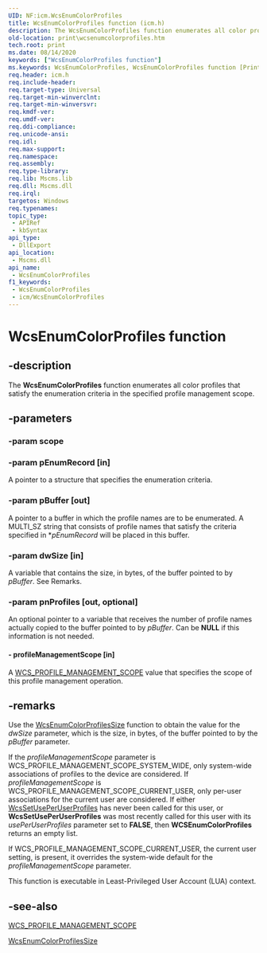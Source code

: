 ```yaml
---
UID: NF:icm.WcsEnumColorProfiles
title: WcsEnumColorProfiles function (icm.h)
description: The WcsEnumColorProfiles function enumerates all color profiles that satisfy the enumeration criteria in the specified profile management scope.
old-location: print\wcsenumcolorprofiles.htm
tech.root: print
ms.date: 08/14/2020
keywords: ["WcsEnumColorProfiles function"]
ms.keywords: WcsEnumColorProfiles, WcsEnumColorProfiles function [Print Devices], colorfnc_06eda9f3-b5d8-4d57-b9e4-1a939bc0ea70.xml, icm/WcsEnumColorProfiles, print.wcsenumcolorprofiles
req.header: icm.h
req.include-header: 
req.target-type: Universal
req.target-min-winverclnt: 
req.target-min-winversvr: 
req.kmdf-ver: 
req.umdf-ver: 
req.ddi-compliance: 
req.unicode-ansi: 
req.idl: 
req.max-support: 
req.namespace: 
req.assembly: 
req.type-library: 
req.lib: Mscms.lib
req.dll: Mscms.dll
req.irql: 
targetos: Windows
req.typenames: 
topic_type:
 - APIRef
 - kbSyntax
api_type:
 - DllExport
api_location:
 - Mscms.dll
api_name:
 - WcsEnumColorProfiles
f1_keywords:
 - WcsEnumColorProfiles
 - icm/WcsEnumColorProfiles
---
```


# WcsEnumColorProfiles function


## -description

The **WcsEnumColorProfiles** function enumerates all color profiles that satisfy the enumeration criteria in the specified profile management scope.

## -parameters

### -param scope

### -param pEnumRecord [in]

A pointer to a structure that specifies the enumeration criteria.

### -param pBuffer [out]

A pointer to a buffer in which the profile names are to be enumerated. A MULTI_SZ string that consists of profile names that satisfy the criteria specified in **pEnumRecord* will be placed in this buffer.

### -param dwSize [in]

A variable that contains the size, in bytes, of the buffer pointed to by *pBuffer*. See Remarks.

### -param pnProfiles [out, optional]

An optional pointer to a variable that receives the number of profile names actually copied to the buffer pointed to by *pBuffer*. Can be **NULL** if this information is not needed.

#### - profileManagementScope [in]

A [WCS_PROFILE_MANAGEMENT_SCOPE](/previous-versions/ff563752(v=vs.85)) value that specifies the scope of this profile management operation.

## -remarks

Use the [WcsEnumColorProfilesSize](/previous-versions/ff563722(v=vs.85)) function to obtain the value for the *dwSize* parameter, which is the size, in bytes, of the buffer pointed to by the *pBuffer* parameter.

If the *profileManagementScope* parameter is WCS_PROFILE_MANAGEMENT_SCOPE_SYSTEM_WIDE, only system-wide associations of profiles to the device are considered. If *profileManagementScope* is WCS_PROFILE_MANAGEMENT_SCOPE_CURRENT_USER, only per-user associations for the current user are considered. If either [WcsSetUsePerUserProfiles](/previous-versions/ff563741(v=vs.85)) has never been called for this user, or **WcsSetUsePerUserProfiles** was most recently called for this user with its *usePerUserProfiles* parameter set to **FALSE**, then **WCSEnumColorProfiles** returns an empty list.

If WCS_PROFILE_MANAGEMENT_SCOPE_CURRENT_USER, the current user setting, is present, it overrides the system-wide default for the *profileManagementScope* parameter.

This function is executable in Least-Privileged User Account (LUA) context.

## -see-also

[WCS_PROFILE_MANAGEMENT_SCOPE](/previous-versions/ff563752(v=vs.85))

[WcsEnumColorProfilesSize](/previous-versions/ff563722(v=vs.85))
